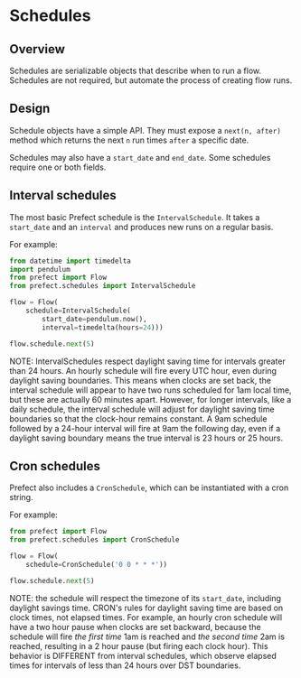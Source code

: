 # Schedules

## Overview

Schedules are serializable objects that describe when to run a flow. Schedules are not required, but automate the process of creating flow runs.

## Design

Schedule objects have a simple API. They must expose a `next(n, after)` method which returns the next `n` run times `after` a specific date.

Schedules may also have a `start_date` and `end_date`. Some schedules require one or both fields.

## Interval schedules

The most basic Prefect schedule is the `IntervalSchedule`. It takes a `start_date` and an `interval` and produces new runs on a regular basis.

For example:

```python
from datetime import timedelta
import pendulum
from prefect import Flow
from prefect.schedules import IntervalSchedule

flow = Flow(
    schedule=IntervalSchedule(
        start_date=pendulum.now(),
        interval=timedelta(hours=24)))

flow.schedule.next(5)
```

NOTE: IntervalSchedules respect daylight saving time for intervals greater than 24 hours. An hourly schedule will fire every UTC hour, even during daylight saving boundaries. This means when clocks are set back, the interval schedule will appear to have two runs scheduled for 1am local time, but these are actually 60 minutes apart. However, for longer intervals, like a daily schedule, the interval schedule will adjust for daylight saving time boundaries so that the clock-hour remains constant. A 9am schedule followed by a 24-hour interval will fire at 9am the following day, even if a daylight saving boundary means the true interval is 23 hours or 25 hours.

## Cron schedules

Prefect also includes a `CronSchedule`, which can be instantiated with a cron string.

For example:

```python
from prefect import Flow
from prefect.schedules import CronSchedule

flow = Flow(
    schedule=CronSchedule('0 0 * * *'))

flow.schedule.next(5)
```

NOTE: the schedule will respect the timezone of its `start_date`, including daylight savings time. CRON's rules for daylight saving time are based on clock times, not elapsed times. For example, an hourly cron schedule will have a two hour pause when clocks are set backward, because the schedule will fire *the first time* 1am is reached and *the second time* 2am is reached, resulting in a 2 hour pause (but firing each clock hour). This behavior is DIFFERENT from interval schedules, which observe elapsed times for intervals of less than 24 hours over DST boundaries.
